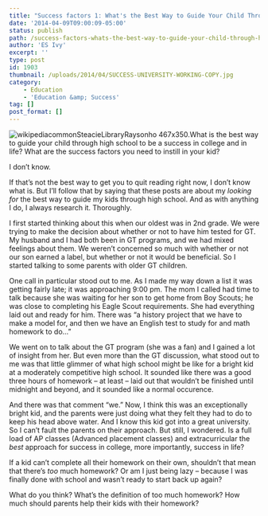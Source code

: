 ```yaml
---
title: "Success factors 1: What's the Best Way to Guide Your Child Through High School to be a Success in College and in Life?"
date: '2014-04-09T09:00:09-05:00'
status: publish
path: /success-factors-whats-the-best-way-to-guide-your-child-through-high-school-to-be-a-success-in-college-and-in-life
author: 'ES Ivy'
excerpt: ''
type: post
id: 1903
thumbnail: /uploads/2014/04/SUCCESS-UNIVERSITY-WORKING-COPY.jpg
category:
    - Education
    - 'Education &amp; Success'
tag: []
post_format: []
---
```

![wikipediacommonSteacieLibraryRaysonho 467x350.](/uploads/2014/04/wikipediacommonSteacieLibraryRaysonho-467x350..jpg)What is the best way to guide your child through high school to be a success in college and in life? What are the success factors you need to instill in your kid?

I don’t know.

If that’s not the best way to get you to quit reading right now, I don’t know what is. But I’ll follow that by saying that these posts are about my *looking for* the best way to guide my kids through high school. And as with anything I do, I always research it. Thoroughly.

I first started thinking about this when our oldest was in 2nd grade. We were trying to make the decision about whether or not to have him tested for GT. My husband and I had both been in GT programs, and we had mixed feelings about them. We weren’t concerned so much with whether or not our son earned a label, but whether or not it would be beneficial. So I started talking to some parents with older GT children.

One call in particular stood out to me. As I made my way down a list it was getting fairly late; it was approaching 9:00 pm. The mom I called had time to talk because she was waiting for her son to get home from Boy Scouts; he was close to completing his Eagle Scout requirements. She had everything laid out and ready for him. There was “a history project that we have to make a model for, and then we have an English test to study for and math homework to do…”

We went on to talk about the GT program (she was a fan) and I gained a lot of insight from her. But even more than the GT discussion, what stood out to me was that little glimmer of what high school might be like for a bright kid at a moderately competitive high school. It sounded like there was a good three hours of homework – at least – laid out that wouldn’t be finished until midnight and beyond, and it sounded like a normal occurence.

And there was that comment “we.” Now, I think this was an exceptionally bright kid, and the parents were just doing what they felt they had to do to keep his head above water. And I know this kid got into a great university. So I can’t fault the parents on their approach. But still, I wondered. Is a full load of AP classes (Advanced placement classes) and extracurricular the *best* approach for success in college, more importantly, success in life?

If a kid can’t complete all their homework on their own, shouldn’t that mean that there’s *too* much homework? Or am I just being lazy – because I was finally done with school and wasn’t ready to start back up again?

What do you think? What’s the definition of too much homework? How much should parents help their kids with their homework?